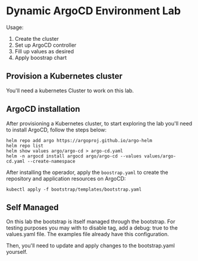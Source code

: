 # Dynamic ArgoCD Environment Lab

Usage:
1. Create the cluster
2. Set up ArgoCD controller 
3. Fill up values as desired
4. Apply boostrap chart

## Provision a Kubernetes cluster

You'll need a kubernetes Cluster to work on this lab. 

## ArgoCD installation

After provisioning a Kubernetes cluster, to start exploring the lab you'll need to install ArgoCD, follow the steps below:

``` shell
helm repo add argo https://argoproj.github.io/argo-helm
helm repo list 
helm show values argo/argo-cd > argo-cd.yaml
helm -n argocd install argocd argo/argo-cd --values values/argo-cd.yaml --create-namespace
```

After installing the operador, apply the `boostrap.yaml` to create the repository and application resources on ArgoCD:

``` shell
kubectl apply -f bootstrap/templates/bootstrap.yaml
```

## Self Managed

On this lab the bootstrap is itself managed through the bootstrap. For testing purposes you may with to disable tag, add a debug: true to the values.yaml file. The examples file already have this configuration.

Then, you'll need to update and apply changes to the bootstrap.yaml yourself.

